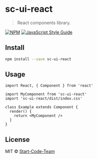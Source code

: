 # sc-ui-react

> React components library.

[![NPM](https://img.shields.io/npm/v/sc-ui-react.svg)](https://www.npmjs.com/package/sc-ui-react) [![JavaScript Style Guide](https://img.shields.io/badge/code_style-standard-brightgreen.svg)](https://standardjs.com)

## Install

```bash
npm install --save sc-ui-react
```

## Usage

```tsx
import React, { Component } from 'react'

import MyComponent from 'sc-ui-react'
import 'sc-ui-react/dist/index.css'

class Example extends Component {
  render() {
    return <MyComponent />
  }
}
```

## License

MIT © [Start-Code-Team](https://github.com/Start-Code-Team)
